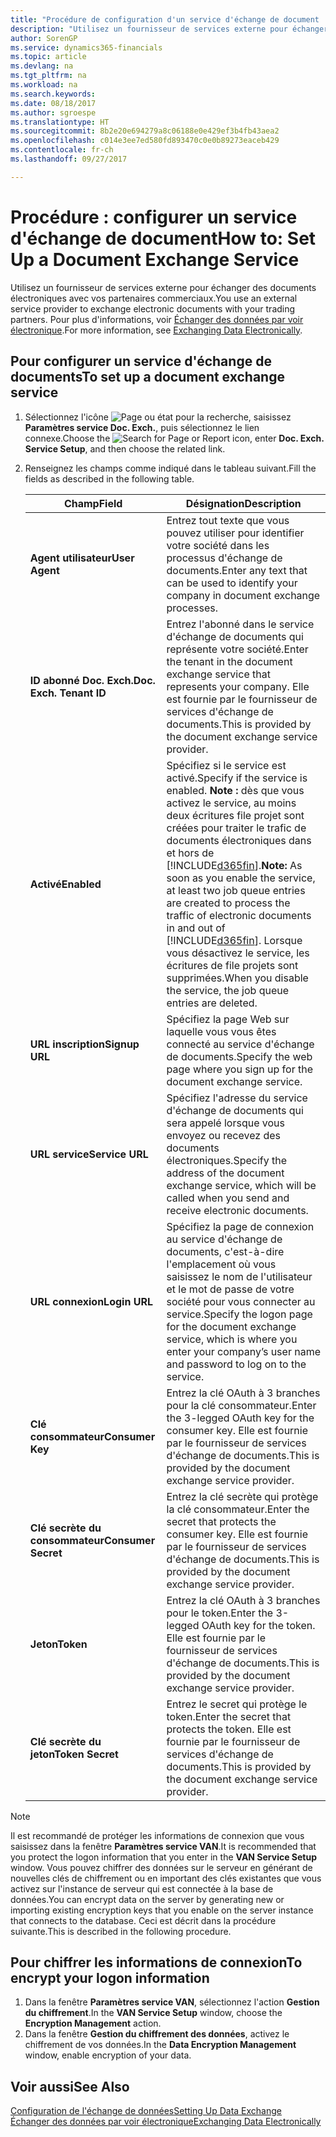 ```yaml
---
title: "Procédure de configuration d'un service d'échange de document | Microsoft Docs"
description: "Utilisez un fournisseur de services externe pour échanger des documents électroniques avec vos partenaires commerciaux."
author: SorenGP
ms.service: dynamics365-financials
ms.topic: article
ms.devlang: na
ms.tgt_pltfrm: na
ms.workload: na
ms.search.keywords: 
ms.date: 08/18/2017
ms.author: sgroespe
ms.translationtype: HT
ms.sourcegitcommit: 8b2e20e694279a8c06188e0e429ef3b4fb43aea2
ms.openlocfilehash: c014e3ee7ed580fd893470c0e0b89273eaceb429
ms.contentlocale: fr-ch
ms.lasthandoff: 09/27/2017

---
```

# <a name="how-to-set-up-a-document-exchange-service"></a><span data-ttu-id="64cdf-103">Procédure : configurer un service d'échange de document</span><span class="sxs-lookup"><span data-stu-id="64cdf-103">How to: Set Up a Document Exchange Service</span></span>
<span data-ttu-id="64cdf-104">Utilisez un fournisseur de services externe pour échanger des documents électroniques avec vos partenaires commerciaux.</span><span class="sxs-lookup"><span data-stu-id="64cdf-104">You use an external service provider to exchange electronic documents with your trading partners.</span></span> <span data-ttu-id="64cdf-105">Pour plus d'informations, voir [Échanger des données par voir électronique](across-data-exchange.md).</span><span class="sxs-lookup"><span data-stu-id="64cdf-105">For more information, see [Exchanging Data Electronically](across-data-exchange.md).</span></span>  

## <a name="to-set-up-a-document-exchange-service"></a><span data-ttu-id="64cdf-106">Pour configurer un service d'échange de documents</span><span class="sxs-lookup"><span data-stu-id="64cdf-106">To set up a document exchange service</span></span>  
1. <span data-ttu-id="64cdf-107">Sélectionnez l'icône ![Page ou état pour la recherche](media/ui-search/search_small.png "Page ou état pour la recherche"), saisissez **Paramètres service Doc. Exch.**, puis sélectionnez le lien connexe.</span><span class="sxs-lookup"><span data-stu-id="64cdf-107">Choose the ![Search for Page or Report](media/ui-search/search_small.png "Search for Page or Report icon") icon, enter **Doc. Exch. Service Setup**, and then choose the related link.</span></span>  
2. <span data-ttu-id="64cdf-108">Renseignez les champs comme indiqué dans le tableau suivant.</span><span class="sxs-lookup"><span data-stu-id="64cdf-108">Fill the fields as described in the following table.</span></span>  

    |<span data-ttu-id="64cdf-109">Champ</span><span class="sxs-lookup"><span data-stu-id="64cdf-109">Field</span></span>|<span data-ttu-id="64cdf-110">Désignation</span><span class="sxs-lookup"><span data-stu-id="64cdf-110">Description</span></span>|  
    |---------------------------------|---------------------------------------|  
    |<span data-ttu-id="64cdf-111">**Agent utilisateur**</span><span class="sxs-lookup"><span data-stu-id="64cdf-111">**User Agent**</span></span>|<span data-ttu-id="64cdf-112">Entrez tout texte que vous pouvez utiliser pour identifier votre société dans les processus d'échange de documents.</span><span class="sxs-lookup"><span data-stu-id="64cdf-112">Enter any text that can be used to identify your company in document exchange processes.</span></span>|  
    |<span data-ttu-id="64cdf-113">**ID abonné Doc. Exch.**</span><span class="sxs-lookup"><span data-stu-id="64cdf-113">**Doc. Exch. Tenant ID**</span></span>|<span data-ttu-id="64cdf-114">Entrez l'abonné dans le service d'échange de documents qui représente votre société.</span><span class="sxs-lookup"><span data-stu-id="64cdf-114">Enter the tenant in the document exchange service that represents your company.</span></span> <span data-ttu-id="64cdf-115">Elle est fournie par le fournisseur de services d'échange de documents.</span><span class="sxs-lookup"><span data-stu-id="64cdf-115">This is provided by the document exchange service provider.</span></span>|  
    |<span data-ttu-id="64cdf-116">**Activé**</span><span class="sxs-lookup"><span data-stu-id="64cdf-116">**Enabled**</span></span>|<span data-ttu-id="64cdf-117">Spécifiez si le service est activé.</span><span class="sxs-lookup"><span data-stu-id="64cdf-117">Specify if the service is enabled.</span></span> <span data-ttu-id="64cdf-118">**Note :** dès que vous activez le service, au moins deux écritures file projet sont créées pour traiter le trafic de documents électroniques dans et hors de [!INCLUDE[d365fin](includes/d365fin_md.md)].</span><span class="sxs-lookup"><span data-stu-id="64cdf-118">**Note:**  As soon as you enable the service, at least two job queue entries are created to process the traffic of electronic documents in and out of [!INCLUDE[d365fin](includes/d365fin_md.md)].</span></span> <span data-ttu-id="64cdf-119">Lorsque vous désactivez le service, les écritures de file projets sont supprimées.</span><span class="sxs-lookup"><span data-stu-id="64cdf-119">When you disable the service, the job queue entries are deleted.</span></span>|  
    |<span data-ttu-id="64cdf-120">**URL inscription**</span><span class="sxs-lookup"><span data-stu-id="64cdf-120">**Signup URL**</span></span>|<span data-ttu-id="64cdf-121">Spécifiez la page Web sur laquelle vous vous êtes connecté au service d'échange de documents.</span><span class="sxs-lookup"><span data-stu-id="64cdf-121">Specify the web page where you sign up for the document exchange service.</span></span>|  
    |<span data-ttu-id="64cdf-122">**URL service**</span><span class="sxs-lookup"><span data-stu-id="64cdf-122">**Service URL**</span></span>|<span data-ttu-id="64cdf-123">Spécifiez l'adresse du service d'échange de documents qui sera appelé lorsque vous envoyez ou recevez des documents électroniques.</span><span class="sxs-lookup"><span data-stu-id="64cdf-123">Specify the address of the document exchange service, which will be called when you send and receive electronic documents.</span></span>|  
    |<span data-ttu-id="64cdf-124">**URL connexion**</span><span class="sxs-lookup"><span data-stu-id="64cdf-124">**Login URL**</span></span>|<span data-ttu-id="64cdf-125">Spécifiez la page de connexion au service d'échange de documents, c'est-à-dire l'emplacement où vous saisissez le nom de l'utilisateur et le mot de passe de votre société pour vous connecter au service.</span><span class="sxs-lookup"><span data-stu-id="64cdf-125">Specify the logon page for the document exchange service, which is where you enter your company’s user name and password to log on to the service.</span></span>|  
    |<span data-ttu-id="64cdf-126">**Clé consommateur**</span><span class="sxs-lookup"><span data-stu-id="64cdf-126">**Consumer Key**</span></span>|<span data-ttu-id="64cdf-127">Entrez la clé OAuth à 3 branches pour la clé consommateur.</span><span class="sxs-lookup"><span data-stu-id="64cdf-127">Enter the 3-legged OAuth key for the consumer key.</span></span> <span data-ttu-id="64cdf-128">Elle est fournie par le fournisseur de services d'échange de documents.</span><span class="sxs-lookup"><span data-stu-id="64cdf-128">This is provided by the document exchange service provider.</span></span>|  
    |<span data-ttu-id="64cdf-129">**Clé secrète du consommateur**</span><span class="sxs-lookup"><span data-stu-id="64cdf-129">**Consumer Secret**</span></span>|<span data-ttu-id="64cdf-130">Entrez la clé secrète qui protège la clé consommateur.</span><span class="sxs-lookup"><span data-stu-id="64cdf-130">Enter the secret that protects the consumer key.</span></span> <span data-ttu-id="64cdf-131">Elle est fournie par le fournisseur de services d'échange de documents.</span><span class="sxs-lookup"><span data-stu-id="64cdf-131">This is provided by the document exchange service provider.</span></span>|  
    |<span data-ttu-id="64cdf-132">**Jeton**</span><span class="sxs-lookup"><span data-stu-id="64cdf-132">**Token**</span></span>|<span data-ttu-id="64cdf-133">Entrez la clé OAuth à 3 branches pour le token.</span><span class="sxs-lookup"><span data-stu-id="64cdf-133">Enter the 3-legged OAuth key for the token.</span></span> <span data-ttu-id="64cdf-134">Elle est fournie par le fournisseur de services d'échange de documents.</span><span class="sxs-lookup"><span data-stu-id="64cdf-134">This is provided by the document exchange service provider.</span></span>|  
    |<span data-ttu-id="64cdf-135">**Clé secrète du jeton**</span><span class="sxs-lookup"><span data-stu-id="64cdf-135">**Token Secret**</span></span>|<span data-ttu-id="64cdf-136">Entrez le secret qui protège le token.</span><span class="sxs-lookup"><span data-stu-id="64cdf-136">Enter the secret that protects the token.</span></span> <span data-ttu-id="64cdf-137">Elle est fournie par le fournisseur de services d'échange de documents.</span><span class="sxs-lookup"><span data-stu-id="64cdf-137">This is provided by the document exchange service provider.</span></span>|  

> [!NOTE]  
>  <span data-ttu-id="64cdf-138">Il est recommandé de protéger les informations de connexion que vous saisissez dans la fenêtre **Paramètres service VAN**.</span><span class="sxs-lookup"><span data-stu-id="64cdf-138">It is recommended that you protect the logon information that you enter in the **VAN Service Setup** window.</span></span> <span data-ttu-id="64cdf-139">Vous pouvez chiffrer des données sur le serveur en générant de nouvelles clés de chiffrement ou en important des clés existantes que vous activez sur l'instance de serveur qui est connectée à la base de données.</span><span class="sxs-lookup"><span data-stu-id="64cdf-139">You can encrypt data on the server by generating new or importing existing encryption keys that you enable on the server instance that connects to the database.</span></span> <span data-ttu-id="64cdf-140">Ceci est décrit dans la procédure suivante.</span><span class="sxs-lookup"><span data-stu-id="64cdf-140">This is described in the following procedure.</span></span>  

## <a name="to-encrypt-your-logon-information"></a><span data-ttu-id="64cdf-141">Pour chiffrer les informations de connexion</span><span class="sxs-lookup"><span data-stu-id="64cdf-141">To encrypt your logon information</span></span>  
1. <span data-ttu-id="64cdf-142">Dans la fenêtre **Paramètres service VAN**, sélectionnez l'action **Gestion du chiffrement**.</span><span class="sxs-lookup"><span data-stu-id="64cdf-142">In the **VAN Service Setup** window, choose the **Encryption Management** action.</span></span>  
2. <span data-ttu-id="64cdf-143">Dans la fenêtre **Gestion du chiffrement des données**, activez le chiffrement de vos données.</span><span class="sxs-lookup"><span data-stu-id="64cdf-143">In the **Data Encryption Management** window, enable encryption of your data.</span></span> <!--For more information, see [Manage Data Encryption](../manage-data-encryption.md).-->  

## <a name="see-also"></a><span data-ttu-id="64cdf-144">Voir aussi</span><span class="sxs-lookup"><span data-stu-id="64cdf-144">See Also</span></span>  
[<span data-ttu-id="64cdf-145">Configuration de l'échange de données</span><span class="sxs-lookup"><span data-stu-id="64cdf-145">Setting Up Data Exchange</span></span>](across-set-up-data-exchange.md)  
[<span data-ttu-id="64cdf-146">Échanger des données par voir électronique</span><span class="sxs-lookup"><span data-stu-id="64cdf-146">Exchanging Data Electronically</span></span>](across-data-exchange.md)

